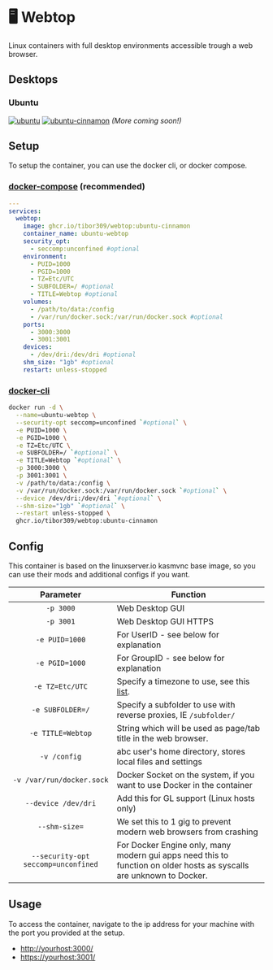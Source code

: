 # 🖥️ Webtop
Linux containers with full desktop environments accessible trough a web browser.

## Desktops
### Ubuntu
[![ubuntu][ubuntu-gnome-badge]][ubuntu-gnome-repo]
[![ubuntu-cinnamon][ubuntu-cinnamon-badge]][ubuntu-cinnamon-repo]
*(More coming soon!)*

## Setup
To setup the container, you can use the docker cli, or docker compose.

### [docker-compose][dcompose] (recommended)
```yaml
---
services:
  webtop:
    image: ghcr.io/tibor309/webtop:ubuntu-cinnamon
    container_name: ubuntu-webtop
    security_opt:
      - seccomp:unconfined #optional
    environment:
      - PUID=1000
      - PGID=1000
      - TZ=Etc/UTC
      - SUBFOLDER=/ #optional
      - TITLE=Webtop #optional
    volumes:
      - /path/to/data:/config
      - /var/run/docker.sock:/var/run/docker.sock #optional
    ports:
      - 3000:3000
      - 3001:3001
    devices:
      - /dev/dri:/dev/dri #optional
    shm_size: "1gb" #optional
    restart: unless-stopped
```

### [docker-cli][dcli]
```bash
docker run -d \
  --name=ubuntu-webtop \
  --security-opt seccomp=unconfined `#optional` \
  -e PUID=1000 \
  -e PGID=1000 \
  -e TZ=Etc/UTC \
  -e SUBFOLDER=/ `#optional` \
  -e TITLE=Webtop `#optional` \
  -p 3000:3000 \
  -p 3001:3001 \
  -v /path/to/data:/config \
  -v /var/run/docker.sock:/var/run/docker.sock `#optional` \
  --device /dev/dri:/dev/dri `#optional` \
  --shm-size="1gb" `#optional` \
  --restart unless-stopped \
  ghcr.io/tibor309/webtop:ubuntu-cinnamon
```

## Config
This container is based on the linuxserver.io kasmvnc base image, so you can use their mods and additional configs if you want.

| Parameter | Function |
| :----: | --- |
| `-p 3000` | Web Desktop GUI |
| `-p 3001` | Web Desktop GUI HTTPS |
| `-e PUID=1000` | For UserID - see below for explanation |
| `-e PGID=1000` | For GroupID - see below for explanation |
| `-e TZ=Etc/UTC` | Specify a timezone to use, see this [list][tz]. |
| `-e SUBFOLDER=/` | Specify a subfolder to use with reverse proxies, IE `/subfolder/` |
| `-e TITLE=Webtop` | String which will be used as page/tab title in the web browser. |
| `-v /config` | abc user's home directory, stores local files and settings |
| `-v /var/run/docker.sock` | Docker Socket on the system, if you want to use Docker in the container |
| `--device /dev/dri` | Add this for GL support (Linux hosts only) |
| `--shm-size=` | We set this to 1 gig to prevent modern web browsers from crashing |
| `--security-opt seccomp=unconfined` | For Docker Engine only, many modern gui apps need this to function on older hosts as syscalls are unknown to Docker. |

## Usage
To access the container, navigate to the ip address for your machine with the port you provided at the setup.

* [http://yourhost:3000/][link]
* [https://yourhost:3001/][link]

[dcompose]: https://docs.linuxserver.io/general/docker-compose
[dcli]: https://docs.docker.com/engine/reference/commandline/cli/
[tz]: https://en.wikipedia.org/wiki/List_of_tz_database_time_zones#List
[link]: https://www.youtube.com/watch?v=dQw4w9WgXcQ


[ubuntu-cinnamon-badge]: https://img.shields.io/badge/Ubuntu%20Cinnamon%20Remix-E95420?style=for-the-badge&logo=ubuntu&logoColor=white
[ubuntu-gnome-badge]: https://img.shields.io/badge/Ubuntu-E95420?style=for-the-badge&logo=ubuntu&logoColor=white

[ubuntu-cinnamon-repo]: https://github.com/tibor309/webtop/tree/ubuntu-cinnamon
[ubuntu-gnome-repo]: https://github.com/tibor309/webtop/tree/ubuntu
